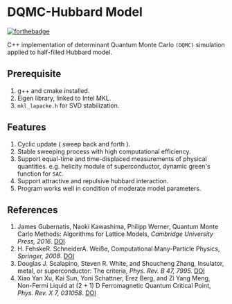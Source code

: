 DQMC-Hubbard Model
==================

[![forthebadge](https://forthebadge.com/images/badges/works-on-my-machine.svg)](https://forthebadge.com)

C++ implementation of determinant Quantum Monte Carlo `(DQMC)` simulation applied to half-filled Hubbard model.

Prerequisite
------------
1. g++ and cmake installed.
2. Eigen library, linked to Intel MKL.
3. `mkl_lapacke.h` for SVD stabilization.

Features
--------
1. Cyclic update ( sweep back and forth ).
2. Stable sweeping process with high computational efficiency.
3. Support equal-time and time-displaced measurements of physical quantities. e.g. helicity module of superconductor, dynamic green's function for `SAC`.
4. Support attractive and repulsive hubbard interaction.
5. Program works well in condition of moderate model parameters.

References
----------
1. James Gubernatis, Naoki Kawashima, Philipp Werner, Quantum Monte Carlo Methods: Algorithms for Lattice Models, *Cambridge University Press, 2016*. [DOI](https://doi.org/10.1017/CBO9780511902581)
2. H. FehskeR. SchneiderA. Weiße, Computational Many-Particle Physics, *Springer, 2008*. [DOI](https://doi.org/10.1007/978-3-540-74686-7)
3. Douglas J. Scalapino, Steven R. White, and Shoucheng Zhang, Insulator, metal, or superconductor: The criteria, *Phys. Rev. B 47, 7995.* [DOI](https://doi.org/10.1103/PhysRevB.47.7995)
4. Xiao Yan Xu, Kai Sun, Yoni Schattner, Erez Berg, and Zi Yang Meng, Non-Fermi Liquid at (2 + 1) D Ferromagnetic Quantum Critical Point, *Phys. Rev. X 7, 031058*. [DOI](https://doi.org/10.1103/PhysRevX.7.031058)
   
